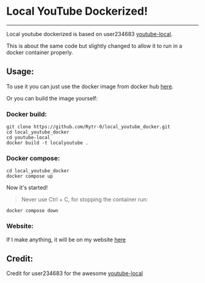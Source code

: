 # Local YouTube Dockerized!

------
Local youtube dockerized is based on user234683 [youtube-local](https://github.com/user234683/youtube-local).

This is about the same code but slightly changed to allow it to run in a docker container properly.

## Usage:

To use it you can just use the docker image from docker hub [here](https://hub.docker.com/repository/docker/rytrx0/localyoutube).

Or you can build the image yourself:

### Docker build:

```
git clone https://github.com/Rytr-0/local_youtube_docker.git
cd local_youtube_docker
cd youtube-local
docker build -t localyoutube .
```

### Docker compose:

 
```
cd local_youtube_docker
docker compose up
```

Now it's started!

> Never use Ctrl + C, for stopping the container run:

`docker compose down`

### Website:

If I make anything, it will be on my website [here](https://Rytr0.com)

## Credit:

Credit for user234683 for the awesome [youtube-local](https://github.com/user234683/youtube-local) 
